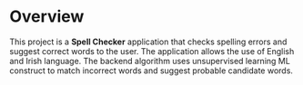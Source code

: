 # Overview
This project is a **Spell Checker** application that checks spelling errors and suggest correct words to the user. The application allows the use of English and Irish language. The backend algorithm uses unsupervised learning ML construct to match incorrect words and suggest probable candidate words.




